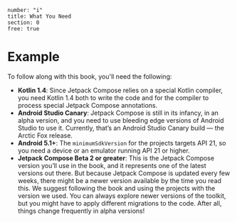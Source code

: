 ```metadata
number: "i"
title: What You Need
section: 0
free: true
```

# Example

To follow along with this book, you'll need the following:

* **Kotlin 1.4**: Since Jetpack Compose relies on a special Kotlin compiler, you need Kotlin 1.4 both to write the code and for the compiler to process special Jetpack Compose annotations.
* **Android Studio Canary**: Jetpack Compose is still in its infancy, in an alpha version, and you need to use bleeding edge versions of Android Studio to use it. Currently, that’s an Android Studio Canary build — the Arctic Fox release.
* **Android 5.1+**: The `minimumSdkVersion` for the projects targets API 21, so you need a device or an emulator running API 21 or higher.
* **Jetpack Compose Beta 2 or greater**: This is the Jetpack Compose version you’ll use in the book, and it represents one of the latest versions out there. But because Jetpack Compose is updated every few weeks, there might be a newer version available by the time you read this. We suggest following the book and using the projects with the version we used. You can always explore newer versions of the toolkit, but you might have to apply different migrations to the code. After all, things change frequently in alpha versions!